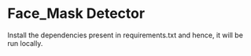 # Face_Mask Detector
Install the dependencies present in requirements.txt and hence, it will be run locally.
